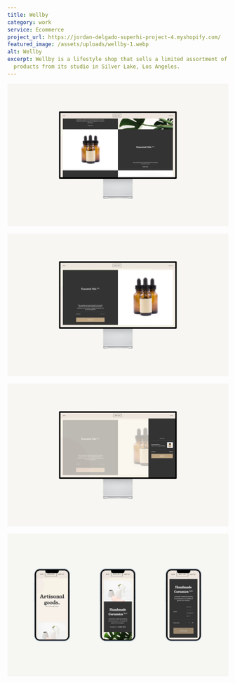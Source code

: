 ```yaml
---
title: Wellby
category: work
service: Ecommerce
project_url: https://jordan-delgado-superhi-project-4.myshopify.com/
featured_image: /assets/uploads/wellby-1.webp
alt: Wellby
excerpt: Wellby is a lifestyle shop that sells a limited assortment of handmade
  products from its studio in Silver Lake, Los Angeles.
---
```

![Wellby](/assets/uploads/wellby-2.webp "Wellby Products")

![Wellby](/assets/uploads/wellby-3.webp "Wellby Product")

![Wellby](/assets/uploads/wellby-4.webp "Wellby Cart")

![Wellby](/assets/uploads/wellby-mobile.webp "Wellby Mobile")